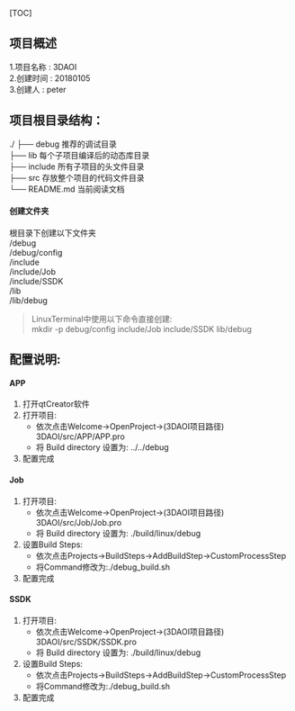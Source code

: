 [TOC]
## 项目概述
1.项目名称	: 3DAOI<br>
2.创建时间	: 20180105<br>
3.创建人    : peter<br>

## 项目根目录结构：
./
├── debug 推荐的调试目录<br>
├── lib   每个子项目编译后的动态库目录<br>
├── include 所有子项目的头文件目录<br>
├── src 存放整个项目的代码文件目录<br>
└── README.md 当前阅读文档<br>

#### 创建文件夹
根目录下创建以下文件夹<br>
/debug<br>
/debug/config<br>
/include<br>
/include/Job<br>
/include/SSDK<br>
/lib<br>
/lib/debug<br>
>LinuxTerminal中使用以下命令直接创建:<br>
mkdir -p debug/config include/Job include/SSDK lib/debug

## 配置说明:
#### APP
1. 打开qtCreator软件
2. 打开项目:
    - 依次点击Welcome->OpenProject->(3DAOI项目路径) 3DAOI/src/APP/APP.pro
    - 将 Build directory 设置为: ../../debug
3. 配置完成

#### Job
1. 打开项目:
    - 依次点击Welcome->OpenProject->(3DAOI项目路径) 3DAOI/src/Job/Job.pro
    - 将 Build directory 设置为: ./build/linux/debug
2. 设置Build Steps:
    - 依次点击Projects->BuildSteps->AddBuildStep->CustomProcessStep
    - 将Command修改为:./debug_build.sh
3. 配置完成

#### SSDK
1. 打开项目:
    - 依次点击Welcome->OpenProject->(3DAOI项目路径) 3DAOI/src/SSDK/SSDK.pro
    - 将 Build directory 设置为: ./build/linux/debug
2. 设置Build Steps:
    - 依次点击Projects->BuildSteps->AddBuildStep->CustomProcessStep
    - 将Command修改为:./debug_build.sh
3. 配置完成

